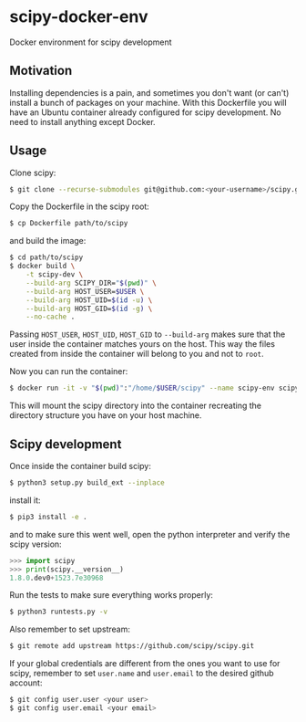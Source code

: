 # scipy-docker-env
Docker environment for scipy development

## Motivation

Installing dependencies is a pain, and sometimes you don't want (or can't) install a bunch of packages on your machine. With this Dockerfile you will have an Ubuntu container already configured for scipy development. No need to install anything except Docker.

## Usage

Clone scipy:

```bash
$ git clone --recurse-submodules git@github.com:<your-username>/scipy.git
```
Copy the Dockerfile in the scipy root:

```bash
$ cp Dockerfile path/to/scipy
```

and build the image:

```bash
$ cd path/to/scipy
$ docker build \
    -t scipy-dev \
    --build-arg SCIPY_DIR="$(pwd)" \
    --build-arg HOST_USER=$USER \
    --build-arg HOST_UID=$(id -u) \
    --build-arg HOST_GID=$(id -g) \
    --no-cache . 
```

Passing `HOST_USER`, `HOST_UID`, `HOST_GID` to `--build-arg` makes sure that the user inside the container matches yours on the host. This way the files created from inside the container will belong to you and not to `root`.

Now you can run the container:

```bash
$ docker run -it -v "$(pwd)":"/home/$USER/scipy" --name scipy-env scipy-dev /bin/bash
```

This will mount the scipy directory into the container recreating the directory structure you have on your host machine.

## Scipy development

Once inside the container build scipy:

```bash
$ python3 setup.py build_ext --inplace
```

install it:

```bash
$ pip3 install -e .
```

and to make sure this went well, open the python interpreter and verify the scipy version:

```python
>>> import scipy
>>> print(scipy.__version__)
1.8.0.dev0+1523.7e30968
```

Run the tests to make sure everything works properly:

```bash
$ python3 runtests.py -v
```

Also remember to set upstream:

```bash
$ git remote add upstream https://github.com/scipy/scipy.git
```

If your global credentials are different from the ones you want to use for scipy, remember to set `user.name` and `user.email` to the desired github account:

```bash
$ git config user.user <your user>
$ git config user.email <your email>
```




